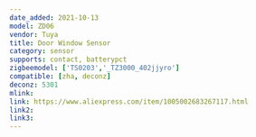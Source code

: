 ```yaml
---
date_added: 2021-10-13
model: ZD06
vendor: Tuya
title: Door Window Sensor
category: sensor
supports: contact, batterypct
zigbeemodel: ['TS0203','_TZ3000_402jjyro']
compatible: [zha, deconz]
deconz: 5301
mlink: 
link: https://www.aliexpress.com/item/1005002683267117.html
link2: 
link3: 
---
```

